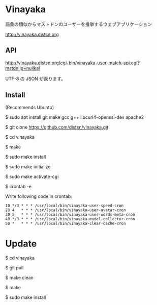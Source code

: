 # Vinayaka

語彙の類似からマストドンのユーザーを推挙するウェブアプリケーション

http://vinayaka.distsn.org

## API

http://vinayaka.distsn.org/cgi-bin/vinayaka-user-match-api.cgi?mstdn.jp+nullkal

UTF-8 の JSON が返ります。

## Install

(Recommends Ubuntu)

$ sudo apt install git make gcc g++ libcurl4-openssl-dev apache2

$ git clone https://github.com/distsn/vinayaka.git

$ cd vinayaka

$ make

$ sudo make install

$ sudo make initialize

$ sudo make activate-cgi

$ crontab -e

Write following code in crontab:

    10 */3 * * * /usr/local/bin/vinayaka-user-speed-cron
    20 4   * * * /usr/local/bin/vinayaka-user-avatar-cron
    30 5   * * * /usr/local/bin/vinayaka-user-words-meta-cron
    40 */3 * * * /usr/local/bin/vinayaka-model-collector-cron
    50 *   * * * /usr/local/bin/vinayaka-clear-cache-cron

# Update

$ cd vinayaka

$ git pull

$ make clean

$ make

$ sudo make install
